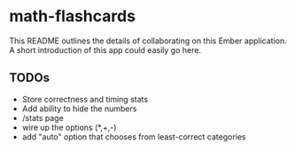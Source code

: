 # math-flashcards

This README outlines the details of collaborating on this Ember application.
A short introduction of this app could easily go here.

## TODOs

- Store correctness and timing stats
- Add ability to hide the numbers
- /stats page
- wire up the options (\*,+,-)
- add "auto" option that chooses from least-correct categories

